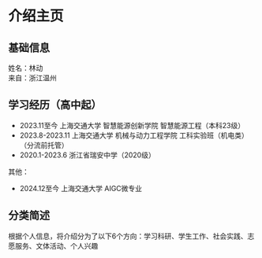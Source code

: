 # 介绍主页
## 基础信息

姓名：林动  
来自：浙江温州

## 学习经历（高中起）

- 2023.11至今 上海交通大学 智慧能源创新学院 智慧能源工程（本科23级）  
- 2023.8-2023.11 上海交通大学 机械与动力工程学院 工科实验班（机电类）（分流前托管）  
- 2020.1-2023.6 浙江省瑞安中学（2020级）

其他：  
- 2024.12至今 上海交通大学 AIGC微专业

## 分类简述

根据个人信息，将介绍分为了以下6个方向：学习科研、学生工作、社会实践、志愿服务、文体活动、个人兴趣